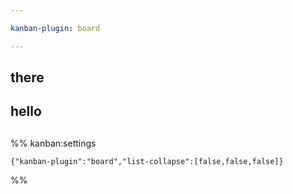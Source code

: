 ```yaml
---

kanban-plugin: board

---
```


## there



## hello



## 





%% kanban:settings
```
{"kanban-plugin":"board","list-collapse":[false,false,false]}
```
%%